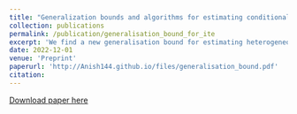 ```yaml
---
title: "Generalization bounds and algorithms for estimating conditional average treatment effect of dosage"
collection: publications
permalink: /publication/generalisation_bound_for_ite
excerpt: 'We find a new generalisation bound for estimating heterogeneous treatment effects with continuous treatment.'
date: 2022-12-01
venue: 'Preprint'
paperurl: 'http://Anish144.github.io/files/generalisation_bound.pdf'
citation:
---
```


[Download paper here](http://Anish144.github.io/files/generalisation_bound.pdf)
